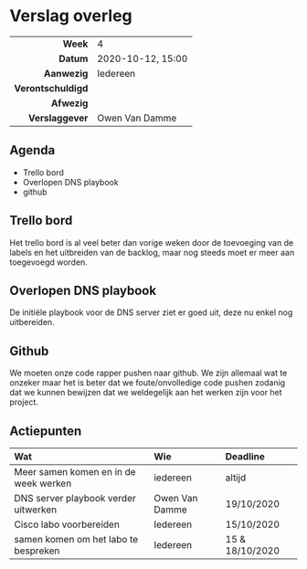 # Verslag overleg

|                     |                   |
| ------------------: | :---------------- |
|            **Week** | 4                 |
|           **Datum** | 2020-10-12, 15:00 |
|        **Aanwezig** | Iedereen          |
| **Verontschuldigd** |                   |
|         **Afwezig** |                   |
|    **Verslaggever** | Owen Van Damme    |

## Agenda

- Trello bord
- Overlopen DNS playbook
- github

## Trello bord

Het trello bord is al veel beter dan vorige weken door de toevoeging van de labels en het uitbreiden van de backlog, maar nog steeds moet er meer aan toegevoegd worden.

## Overlopen DNS playbook

De initiële playbook voor de DNS server ziet er goed uit, deze nu enkel nog uitbereiden.

## Github

We moeten onze code rapper pushen naar github. We zijn allemaal wat te onzeker maar het is beter dat we foute/onvolledige code pushen zodanig dat we kunnen bewijzen dat we weldegelijk aan het werken zijn voor het project.

## Actiepunten

| Wat                                   | Wie            | Deadline        |
| :------------------------------------ | :------------- | :-------------- |
| Meer samen komen en in de week werken | iedereen       | altijd          |
| DNS server playbook verder uitwerken  | Owen Van Damme | 19/10/2020      |
| Cisco labo voorbereiden               | Iedereen       | 15/10/2020      |
| samen komen om het labo te bespreken  | Iedereen       | 15 & 18/10/2020 |
